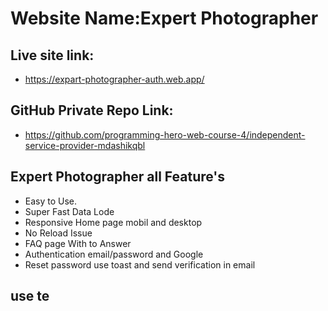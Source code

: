 <h1>Website Name:Expert Photographer</h1>

<h2>Live site link:</h2>

 * https://expart-photographer-auth.web.app/


<h2>GitHub Private Repo Link:</h2>

* https://github.com/programming-hero-web-course-4/independent-service-provider-mdashikqbl

<h2>Expert Photographer all Feature's</h2>

* Easy to Use. 
* Super Fast Data Lode
* Responsive Home page mobil and desktop
* No Reload Issue
* FAQ page With to Answer
* Authentication email/password and Google
* Reset password use toast and send verification in email

<h2>use te</h2>
